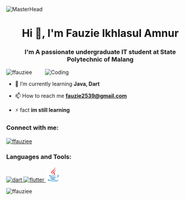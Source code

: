 ![MasterHead](https://media2.giphy.com/headers/GitHub/w8ZJLtJbmuph.gif)
<h1 align="center">Hi 👋, I'm Fauzie Ikhlasul Amnur</h1>
<h3 align="center">I'm A passionate undergraduate IT student at State Polytechnic of Malang</h3>
<img align="right" alt="Coding" width="400" src="https://media1.giphy.com/media/v1.Y2lkPTc5MGI3NjExeXJta2txNGFmeGY0bW42OTFxMWJ0Y2pnZXBxZ21kNnY4enA1cjdtbSZlcD12MV9pbnRlcm5hbF9naWZfYnlfaWQmY3Q9Zw/bGgsc5mWoryfgKBx1u/giphy.gif")

<p align="left"> <img src="https://komarev.com/ghpvc/?username=ffauziee&label=Profile%20views&color=0e75b6&style=flat" alt="ffauziee" /> </p>

- 🌱 I’m currently learning **Java, Dart**

- 📫 How to reach me **fauzie2539@gmail.com**

- ⚡ fact **im still learning**

<h3 align="left">Connect with me:</h3>
<p align="left">
<a href="https://instagram.com/ffauziee" target="blank"><img align="center" src="https://raw.githubusercontent.com/rahuldkjain/github-profile-readme-generator/master/src/images/icons/Social/instagram.svg" alt="ffauziee" height="30" width="40" /></a>
</p>

<h3 align="left">Languages and Tools:</h3>
<p align="left"> <a href="https://dart.dev" target="_blank" rel="noreferrer"> <img src="https://www.vectorlogo.zone/logos/dartlang/dartlang-icon.svg" alt="dart" width="40" height="40"/> </a> <a href="https://flutter.dev" target="_blank" rel="noreferrer"> <img src="https://www.vectorlogo.zone/logos/flutterio/flutterio-icon.svg" alt="flutter" width="40" height="40"/> </a> <a href="https://www.java.com" target="_blank" rel="noreferrer"> <img src="https://raw.githubusercontent.com/devicons/devicon/master/icons/java/java-original.svg" alt="java" width="40" height="40"/> </a> </p>

<p><img align="left" src="https://github-readme-stats.vercel.app/api/top-langs?username=ffauziee&show_icons=true&locale=en&layout=compact" alt="ffauziee" /></p>
